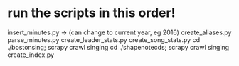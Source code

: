 # run the scripts in this order!
insert_minutes.py -> (can change to current year, eg 2016)
create_aliases.py
parse_minutes.py
create_leader_stats.py
create_song_stats.py
cd ./bostonsing; scrapy crawl singing
cd ./shapenotecds; scrapy crawl singing
create_index.py
